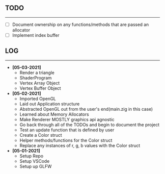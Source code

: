 ## **TODO** ##
--------------
- [ ] Document ownership on any functions/methods that are passed an allocator
- [ ] Implement index buffer

## **LOG** ##
-------------
- **[05-03-2021]**
    - Render a triangle
    - ShaderProgram
    - Vertex Array Object
    - Vertex Buffer Object
- **[05-02-2021]**
    - Imported OpenGL
    - Laid out Application structure
    - Abstracted OpenGL out from the user's end(main.zig in this case)
    - Learned about Memory Allocators
    - Make Renderer MOSTLY graphics api agnostic
    - Go back through all of the TODOs and begin to document the project
    - Test an update function that is defined by user
    - Create a Color struct
    - Helper methods/functions for the Color struct
    - Replace any instances of r, g, b values with the Color struct
- **[05-01-2021]**
    - Setup Repo
    - Setup VSCode
    - Setup up GLFW
